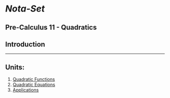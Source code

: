 # ***Nota-Set***
## Pre-Calculus 11 - Quadratics
## **Introduction**

---

## **Units**:

1. [Quadratic Functions](quad/func.md)
2. [Quadratic Equations](quad/equ.md)
3. [Applications](quad/apply.md)